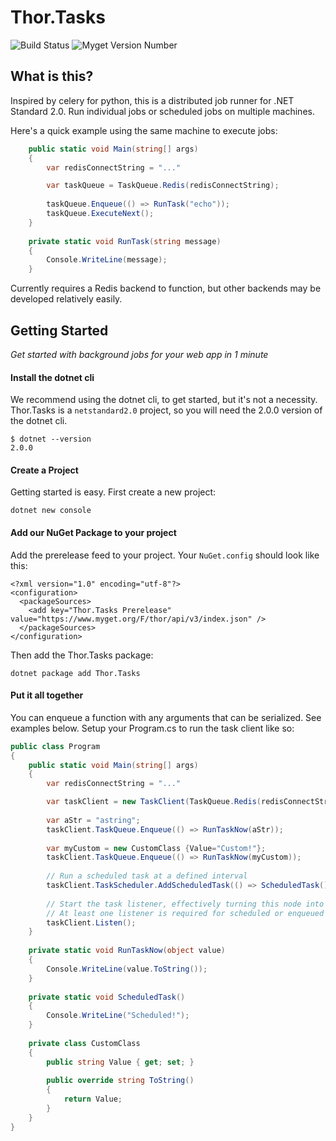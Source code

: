 # Thor.Tasks

![Build Status](https://travis-ci.org/brthor/Thor.Tasks.svg?branch=master)
![Myget Version Number](https://img.shields.io/myget/thor/v/Thor.Tasks.svg?color=green)

## What is this?
Inspired by celery for python, this is a distributed job runner for .NET Standard 2.0. 
Run individual jobs or scheduled jobs on multiple machines.

Here's a quick example using the same machine to execute jobs:
```c#
    public static void Main(string[] args)
    {
        var redisConnectString = "..."

        var taskQueue = TaskQueue.Redis(redisConnectString);
        
        taskQueue.Enqueue(() => RunTask("echo"));
        taskQueue.ExecuteNext();
    }
    
    private static void RunTask(string message)
    {
        Console.WriteLine(message);
    }
```

Currently requires a Redis backend to function, but other backends may be developed relatively easily.
 
## Getting Started
*Get started with background jobs for your web app in 1 minute* 

#### Install the dotnet cli
We recommend using the dotnet cli, to get started, but it's not a necessity.
Thor.Tasks is a `netstandard2.0` project, so you will need the 2.0.0 version of the dotnet cli.

```
$ dotnet --version
2.0.0
```
 
#### Create a Project
Getting started is easy. First create a new project:

`dotnet new console`

#### Add our NuGet Package to your project
Add the prerelease feed to your project. Your `NuGet.config` should look like this:
```
<?xml version="1.0" encoding="utf-8"?>
<configuration>
  <packageSources>
    <add key="Thor.Tasks Prerelease" value="https://www.myget.org/F/thor/api/v3/index.json" />
  </packageSources>
</configuration>
```

Then add the Thor.Tasks package:

`dotnet package add Thor.Tasks`

#### Put it all together
You can enqueue a function with any arguments that can be serialized. See examples below.
Setup your Program.cs to run the task client like so:

```c#
public class Program
{
    public static void Main(string[] args)
    {
        var redisConnectString = "..."

        var taskClient = new TaskClient(TaskQueue.Redis(redisConnectString));
        
        var aStr = "astring";
        taskClient.TaskQueue.Enqueue(() => RunTaskNow(aStr));
        
        var myCustom = new CustomClass {Value="Custom!"};
        taskClient.TaskQueue.Enqueue(() => RunTaskNow(myCustom));
        
        // Run a scheduled task at a defined interval
        taskClient.TaskScheduler.AddScheduledTask(() => ScheduledTask(), TimeSpan.FromSeconds(5), "scheduledTaskName");
        
        // Start the task listener, effectively turning this node into a worker.
        // At least one listener is required for scheduled or enqueued jobs to run.
        taskClient.Listen();
    }
    
    private static void RunTaskNow(object value)
    {
        Console.WriteLine(value.ToString());
    }
    
    private static void ScheduledTask()
    {
        Console.WriteLine("Scheduled!");
    }
    
    private class CustomClass
    {
        public string Value { get; set; }
        
        public override string ToString()
        {
            return Value;
        }
    }
}
```
 